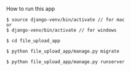 How to run this app

```
$ source django-venv/bin/activate // for mac
or
$ django-venv/bin/activate // for windows
```

```
$ cd file_upload_app
```

```
$ python file_upload_app/manage.py migrate
```

```
$ python file_upload_app/manage.py runserver
```
